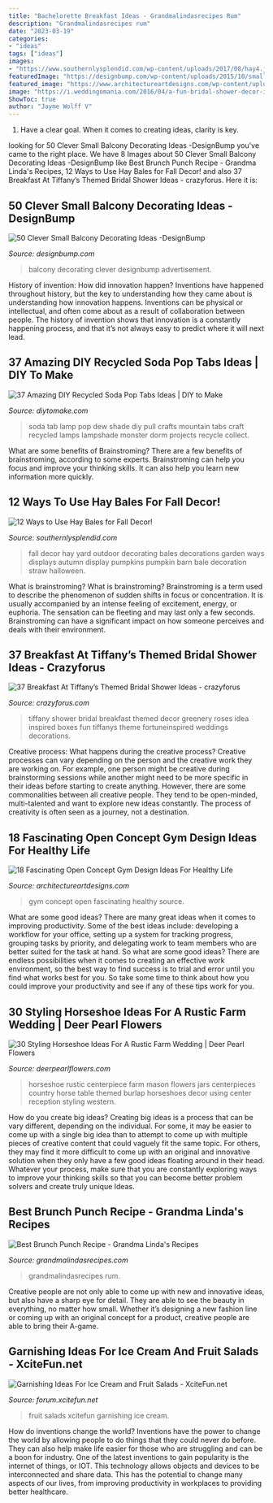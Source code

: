 ```yaml
---
title: "Bachelorette Breakfast Ideas - Grandmalindasrecipes Rum"
description: "Grandmalindasrecipes rum"
date: "2023-03-19"
categories:
- "ideas"
tags: ["ideas"]
images:
- "https://www.southernlysplendid.com/wp-content/uploads/2017/08/hay4.jpg"
featuredImage: "https://designbump.com/wp-content/uploads/2015/10/small-balcony-decoration107.jpg"
featured_image: "https://www.architectureartdesigns.com/wp-content/uploads/2015/08/21-630x420.jpeg"
image: "https://i.weddingomania.com/2016/04/a-fun-bridal-shower-decor-idea-with-tiffany-blue-boxes-white-roses-greenery-and-little-vases-with-blooms.jpg"
ShowToc: true
author: "Jayme Wolff V"
---
```



1. Have a clear goal. When it comes to creating ideas, clarity is key.

	

		
looking for 50 Clever Small Balcony Decorating Ideas -DesignBump you've came to the right place. We have 8 Images about 50 Clever Small Balcony Decorating Ideas -DesignBump like Best Brunch Punch Recipe - Grandma Linda&#039;s Recipes, 12 Ways to Use Hay Bales for Fall Decor! and also 37 Breakfast At Tiffany’s Themed Bridal Shower Ideas - crazyforus. Here it is:
		
    
## 50 Clever Small Balcony Decorating Ideas -DesignBump

<img loading=lazy src="https://designbump.com/wp-content/uploads/2015/10/small-balcony-decoration107.jpg" onerror="this.onerror=null;this.src='https://tse2.mm.bing.net/th?id=OIP.14KD_cy-ome2oJbbMftFbwHaKX&amp;pid=15.1';" alt="50 Clever Small Balcony Decorating Ideas -DesignBump">

_Source: designbump.com_

>balcony decorating clever designbump advertisement. 

	

History of invention: How did innovation happen?
Inventions have happened throughout history, but the key to understanding how they came about is understanding how innovation happens. Inventions can be physical or intellectual, and often come about as a result of collaboration between people. The history of invention shows that innovation is a constantly happening process, and that it’s not always easy to predict where it will next lead.

    
## 37 Amazing DIY Recycled Soda Pop Tabs Ideas | DIY To Make

<img loading=lazy src="http://www.diytomake.com/wp-content/uploads/2016/10/DIY-Soda-Pop-Tab-Lamp-Shade-.jpg" onerror="this.onerror=null;this.src='https://tse4.mm.bing.net/th?id=OIP.O-LwLvGY0JJxGkUrHDJPpwHaOs&amp;pid=15.1';" alt="37 Amazing DIY Recycled Soda Pop Tabs Ideas | DIY to Make">

_Source: diytomake.com_

>soda tab lamp pop dew shade diy pull crafts mountain tabs craft recycled lamps lampshade monster dorm projects recycle collect. 

	

What are some benefits of Brainstroming?
There are a few benefits of brainstroming, according to some experts. Brainstroming can help you focus and improve your thinking skills. It can also help you learn new information more quickly.

    
## 12 Ways To Use Hay Bales For Fall Decor!

<img loading=lazy src="https://www.southernlysplendid.com/wp-content/uploads/2017/08/hay4.jpg" onerror="this.onerror=null;this.src='https://tse2.mm.bing.net/th?id=OIP.c3UTIOsJvFGhrxSEVa-dIQHaLH&amp;pid=15.1';" alt="12 Ways to Use Hay Bales for Fall Decor!">

_Source: southernlysplendid.com_

>fall decor hay yard outdoor decorating bales decorations garden ways displays autumn display pumpkins pumpkin barn bale decoration straw halloween. 

	

What is brainstroming?
What is brainstroming? Brainstroming is a term used to describe the phenomenon of sudden shifts in focus or concentration. It is usually accompanied by an intense feeling of excitement, energy, or euphoria. The sensation can be fleeting and may last only a few seconds. Brainstroming can have a significant impact on how someone perceives and deals with their environment.

    
## 37 Breakfast At Tiffany’s Themed Bridal Shower Ideas - Crazyforus

<img loading=lazy src="https://i.weddingomania.com/2016/04/a-fun-bridal-shower-decor-idea-with-tiffany-blue-boxes-white-roses-greenery-and-little-vases-with-blooms.jpg" onerror="this.onerror=null;this.src='https://tse3.mm.bing.net/th?id=OIP.8TmkevJOSUxyOvLOr-UMVgHaLH&amp;pid=15.1';" alt="37 Breakfast At Tiffany’s Themed Bridal Shower Ideas - crazyforus">

_Source: crazyforus.com_

>tiffany shower bridal breakfast themed decor greenery roses idea inspired boxes fun tiffanys theme fortuneinspired weddings decorations. 

	

Creative process: What happens during the creative process?
Creative processes can vary depending on the person and the creative work they are working on. For example, one person might be creative during brainstorming sessions while another might need to be more specific in their ideas before starting to create anything. However, there are some commonalities between all creative people. They tend to be open-minded, multi-talented and want to explore new ideas constantly. The process of creativity is often seen as a journey, not a destination.

    
## 18 Fascinating Open Concept Gym Design Ideas For Healthy Life

<img loading=lazy src="https://www.architectureartdesigns.com/wp-content/uploads/2015/08/21-630x420.jpeg" onerror="this.onerror=null;this.src='https://tse3.mm.bing.net/th?id=OIP.cY_pbGAGySGQddhYprQqgAHaE8&amp;pid=15.1';" alt="18 Fascinating Open Concept Gym Design Ideas For Healthy Life">

_Source: architectureartdesigns.com_

>gym concept open fascinating healthy source. 

	

What are some good ideas?
There are many great ideas when it comes to improving productivity. Some of the best ideas include: developing a workflow for your office, setting up a system for tracking progress, grouping tasks by priority, and delegating work to team members who are better suited for the task at hand. So what are some good ideas? There are endless possibilities when it comes to creating an effective work environment, so the best way to find success is to trial and error until you find what works best for you. So take some time to think about how you could improve your productivity and see if any of these tips work for you.

    
## 30 Styling Horseshoe Ideas For A Rustic Farm Wedding | Deer Pearl Flowers

<img loading=lazy src="http://www.deerpearlflowers.com/wp-content/uploads/2016/02/rustic-wedding-horseshoe-wedding-centerpiece-with-burlap-and-mason-jars.jpg" onerror="this.onerror=null;this.src='https://tse3.mm.bing.net/th?id=OIP.I3m_RYD8QbV_8gEnvdGyAwHaLH&amp;pid=15.1';" alt="30 Styling Horseshoe Ideas For A Rustic Farm Wedding | Deer Pearl Flowers">

_Source: deerpearlflowers.com_

>horseshoe rustic centerpiece farm mason flowers jars centerpieces country horse table themed burlap horseshoes decor using center reception styling western. 

	

How do you create big ideas?
Creating big ideas is a process that can be vary different, depending on the individual. For some, it may be easier to come up with a single big idea than to attempt to come up with multiple pieces of creative content that could vaguely fit the same topic. For others, they may find it more difficult to come up with an original and innovative solution when they only have a few good ideas floating around in their head. Whatever your process, make sure that you are constantly exploring ways to improve your thinking skills so that you can become better problem solvers and create truly unique Ideas.

    
## Best Brunch Punch Recipe - Grandma Linda&#039;s Recipes

<img loading=lazy src="https://www.grandmalindasrecipes.com/wp-content/uploads/2020/05/Brunch-Punch-Recipe-2.jpg" onerror="this.onerror=null;this.src='https://tse1.mm.bing.net/th?id=OIP.uLz66cs-WeziIv0XYosSCQHaLG&amp;pid=15.1';" alt="Best Brunch Punch Recipe - Grandma Linda&#039;s Recipes">

_Source: grandmalindasrecipes.com_

>grandmalindasrecipes rum. 

	

Creative people are not only able to come up with new and innovative ideas, but also have a sharp eye for detail. They are able to see the beauty in everything, no matter how small. Whether it’s designing a new fashion line or coming up with an original concept for a product, creative people are able to bring their A-game.

    
## Garnishing Ideas For Ice Cream And Fruit Salads - XciteFun.net

<img loading=lazy src="https://img.xcitefun.net/users/2015/01/370732,xcitefun-fruit-salads-2.jpg" onerror="this.onerror=null;this.src='https://tse2.mm.bing.net/th?id=OIP.NPCikCKFR10OpcoZUOA_qwHaKV&amp;pid=15.1';" alt="Garnishing Ideas For Ice Cream and Fruit Salads - XciteFun.net">

_Source: forum.xcitefun.net_

>fruit salads xcitefun garnishing ice cream. 

	

How do inventions change the world?
Inventions have the power to change the world by allowing people to do things that they could never do before. They can also help make life easier for those who are struggling and can be a boon for industry. One of the latest inventions to gain popularity is the internet of things, or IOT. This technology allows objects and devices to be interconnected and share data. This has the potential to change many aspects of our lives, from improving productivity in workplaces to providing better healthcare.

